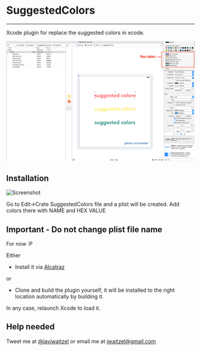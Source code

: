 # SuggestedColors
---

Xcode plugin for replace the suggested colors in xcode.

![Screenshot](https://raw.githubusercontent.com/jwaitzel/SuggestedColors/master/SuggestedColors.png)

## Installation

![Screenshot](https://raw.githubusercontent.com/jwaitzel/SuggestedColors/master/CreateFile.png)

Go to Edit->Crate SuggestedColors file and a plist will be created. Add colors there with NAME and HEX VALUE

## Important - Do not change plist file name
For now :P

Either

- Install it via [Alcatraz](http://alcatraz.io/)

or

- Clone and build the plugin yourself, it will be installed to the right location automatically by building it.


In any case, relaunch Xcode to load it.

## Help needed

Tweet me at [@javiwaitzel](https://twitter.com/javiwaitzel) or email me at [jwaitzel@gmail.com](mailto:jwaitzel@gmail.com)

